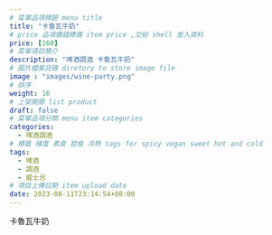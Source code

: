 ```yaml
---
# 菜單品項標題 menu title 
title: "卡魯瓦牛奶"
# price 品項價錢標價 item price ,交給 shell 差入資料
price: [160] 
# 菜單項目簡介 
description: "啤酒調酒 卡魯瓦牛奶"
# 圖片檔案目錄 diretory to store image file
image : "images/wine-party.png"
# 排序
weight: 16 
# 上架開關 list product 
draft: false
# 菜單品項分類 menu item categories 
categories:
  - 啤酒調酒 
# 標籤 辣度 素食 甜食 冷熱 tags for spicy vegan sweet hot and cold 
tags:
  - 啤酒
  - 調酒 
  - 威士忌
# 項目上傳日期 item upload date 
date: 2023-08-11T23:14:54+08:00
---
```


 卡魯瓦牛奶
